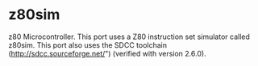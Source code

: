 # z80sim

z80 Microcontroller. This port uses a Z80 instruction set simulator
called z80sim. This port also uses the SDCC toolchain
(<http://sdcc.sourceforge.net/>") (verified with version 2.6.0).
